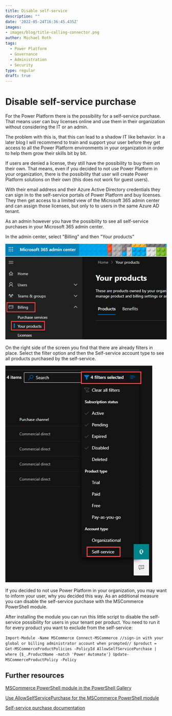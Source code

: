 ```yaml
---
title: Disable self-service
description: ""
date: '2022-05-24T16:36:45.435Z'
images: 
- images/blog/title-calling-connector.png
author: Michael Roth
tags:
  - Power Platform
  - Governance
  - Administration
  - Security
type: regular
draft: true
---
```


# Disable self-service purchase

For the Power Platform there is the possibility for a self-service purchase. That means user can buy licenses online and use them in their organization without considering the IT or an admin.

The problem with this is, that this can lead to a shadow IT like behavior. In a later blog I will recommend to train and support your user before they get access to all the Power Platform environments in your organization in order to help them grow their skills bit by bit.

If users are denied a license, they still have the possibility to buy them on their own. That means, even if you decided to not use Power Platform in your organization, there is the possibility that user will create Power Platform solutions on their own (this does not work for guest users).

With their email address and their Azure Active Directory credentials they can sign in to the self-service portals of Power Platform and buy licenses. They then get access to a limited view of the Microsoft 365 admin center and can assign those licenses, but only to to users in the same Azure AD tenant.

As an admin however you have the possibility to see all self-service purchases in your Microsoft 365 admin center.

In the admin center, select "Billing" and then "Your products"

![a picture showing the Microsoft 365 admin center](https://github.com/MichaelRoth42/Juicy-Blog-Stuff/blob/main/assets/images/blog/Self-service_1.png)

On the right side of the screen you find that there are already filters in place. Select the filter option and then the Self-service account type to see all products purchased by the self-service.

![a picture showing the product filer in the Microsoft 365 admin center](https://github.com/MichaelRoth42/Juicy-Blog-Stuff/blob/main/assets/images/blog/Self-service_2.png)

If you decided to not use Power Platform in your organization, you may want to inform your user, why you decided this way. As an additional measure you can disable the self-service purchase with the MSCommerce PowerShell module.

After installing the module you can run this little script to disable the self-service possibility for users in your tenant per product. You need to run it for every product you want to exclude from the self-service:

`Import-Module -Name MSCommerce Connect-MSCommerce //sign-in with your global or billing administrator account when prompted//
$product = Get-MSCommerceProductPolicies -PolicyId AllowSelfServicePurchase |
where {$_.ProductName -match 'Power Automate'}
Update-MSCommerceProductPolicy -Policy`

## Further resources

[MSCommerce PowerShell module in the PowerShell Gallery](https://www.powershellgallery.com/packages/MSCommerce/1.7)

[Use AllowSelfServicePurchase for the MSCommerce PowerShell module](https://docs.microsoft.com/microsoft-365/commerce/subscriptions/allowselfservicepurchase-powershell?view=o365-worldwide)

[Self-service purchase documentation](https://docs.microsoft.com/microsoft-365/commerce/subscriptions/allowselfservicepurchase-powershell?view=o365-worldwide)